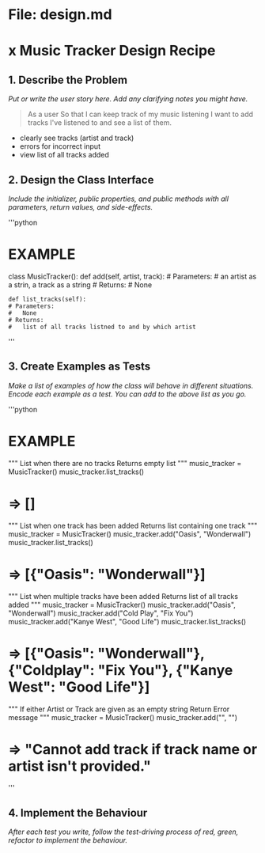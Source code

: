 # File: design.md

# x Music Tracker Design Recipe


## 1. Describe the Problem

_Put or write the user story here. Add any clarifying notes you might have._

> As a user
> So that I can keep track of my music listening 
> I want to add tracks I've listened to and see a list of them.

* clearly see tracks (artist and track)
* errors for incorrect input
* view list of all tracks added

## 2. Design the Class Interface

_Include the initializer, public properties, and public methods with all parameters, return values, and side-effects._

'''python
# EXAMPLE 

class MusicTracker():
    def add(self, artist, track):
    # Parameters:
    #   an artist as a strin, a track as a string
    # Returns:
    #   None

    def list_tracks(self):
    # Parameters:
    #   None
    # Returns:
    #   list of all tracks listned to and by which artist

'''

## 3. Create Examples as Tests

_Make a list of examples of how the class will behave in different situations._
_Encode each example as a test. You can add to the above list as you go._

'''python
# EXAMPLE 

"""
List when there are no tracks
Returns empty list
"""
music_tracker = MusicTracker()
music_tracker.list_tracks()
# => []

"""
List when one track has been added
Returns list containing one track
"""
music_tracker = MusicTracker()
music_tracker.add("Oasis", "Wonderwall")
music_tracker.list_tracks()
# => [{"Oasis": "Wonderwall"}]

"""
List when multiple tracks have been added
Returns list of all tracks added
"""
music_tracker = MusicTracker()
music_tracker.add("Oasis", "Wonderwall")
music_tracker.add("Cold Play", "Fix You")
music_tracker.add("Kanye West", "Good Life")
music_tracker.list_tracks()
# => [{"Oasis": "Wonderwall"}, {"Coldplay": "Fix You"}, {"Kanye West": "Good Life"}]

"""
If either Artist or Track are given as an empty string
Return Error message
"""
music_tracker = MusicTracker()
music_tracker.add("", "")
# => "Cannot add track if track name or artist isn't provided."


'''

## 4. Implement the Behaviour

_After each test you write, follow the test-driving process of red, green, refactor to implement the behaviour._